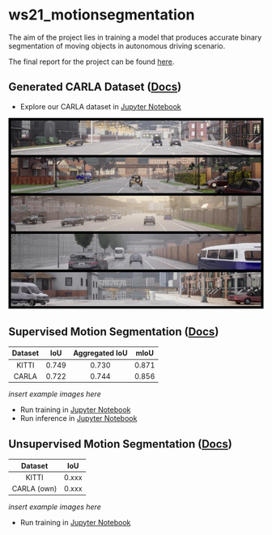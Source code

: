 # ws21_motionsegmentation

The aim of the project lies in training a model that produces accurate binary segmentation of moving objects in autonomous driving scenario.

The final report for the project can be found [here](final_report.pdf).

## Generated CARLA Dataset ([Docs](/docs/carla.md))

 - Explore our CARLA dataset in [Jupyter Notebook](/Carla/data_visualization.ipynb)

![Collection](/docs/assets/CarlaSamples.jpg)

## Supervised Motion Segmentation ([Docs](docs/supervised.md))

| Dataset      | IoU        | Aggregated IoU    | mIoU |
|:------------:|:----------:|:-----------------:|:----:|
| KITTI        | 0.749      | 0.730             | 0.871|
| CARLA        | 0.722      | 0.744             | 0.856|

*insert example images here*

 - Run training in [Jupyter Notebook](/supervised/train.ipynb)
 - Run inference in [Jupyter Notebook](/supervised/inference.ipynb)

## Unsupervised Motion Segmentation ([Docs](docs/unsupervised.md))

| Dataset      | IoU        |
|:------------:|:----------:|
| KITTI        | 0.xxx      |
| CARLA (own)  | 0.xxx      |

*insert example images here*

- Run training in [Jupyter Notebook](/unsupervised/train.ipynb)